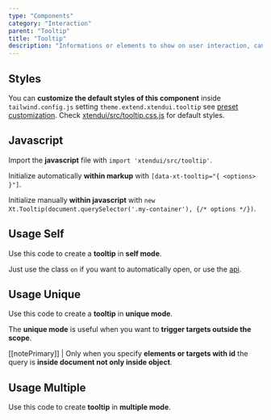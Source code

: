 ```yaml
---
type: "Components"
category: "Interaction"
parent: "Tooltip"
title: "Tooltip"
description: "Informations or elements to show on user interaction, can contain simple text and more complex graphics."
---
```


## Styles

You can **customize the default styles of this component** inside `tailwind.config.js` setting `theme.extend.xtendui.tooltip` see [preset customization](/components/preset#customization). Check [xtendui/src/tooltip.css.js](https://github.com/xtendui/xtendui/blob/beta/src/tooltip.css.js) for default styles.

## Javascript

Import the **javascript** file with `import 'xtendui/src/tooltip'`.

Initialize automatically **within markup** with `[data-xt-tooltip="{ <options> }"]`.

Initialize manually **within javascript** with `new Xt.Tooltip(document.querySelector('.my-container'), {/* options */})`.

## Usage Self

Use this code to create a **tooltip** in **self mode**.

Just use the class `on` if you want to automatically open, or use the [api](/components/tooltip/api).

<demo>
  <demoinline src="demos/components/tooltip/usage-self">
  </demoinline>
</demo>

## Usage Unique

Use this code to create a **tooltip** in **unique mode**.

The **unique mode** is useful when you want to **trigger targets outside the scope**.

[[notePrimary]]
| Only when you specify **elements or targets with id** the query is **inside document not only inside object**.

<demo>
  <demoinline src="demos/components/tooltip/usage-unique">
  </demoinline>
</demo>

## Usage Multiple

Use this code to create **tooltip** in **multiple mode**.

<demo>
  <demoinline src="demos/components/tooltip/usage-multiple">
  </demoinline>
</demo>
